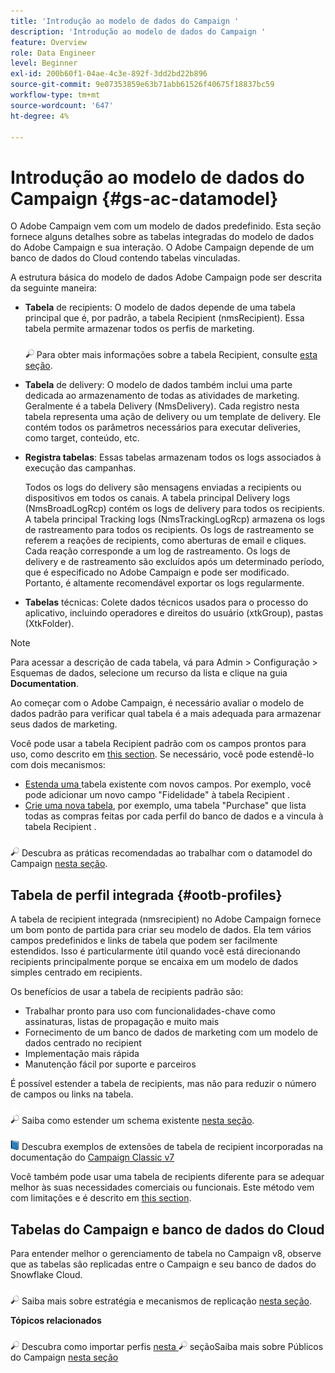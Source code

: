 ```yaml
---
title: 'Introdução ao modelo de dados do Campaign '
description: 'Introdução ao modelo de dados do Campaign '
feature: Overview
role: Data Engineer
level: Beginner
exl-id: 200b60f1-04ae-4c3e-892f-3dd2bd22b896
source-git-commit: 9e07353859e63b71abb61526f40675f18837bc59
workflow-type: tm+mt
source-wordcount: '647'
ht-degree: 4%

---
```


# Introdução ao modelo de dados do Campaign {#gs-ac-datamodel}

O Adobe Campaign vem com um modelo de dados predefinido. Esta seção fornece alguns detalhes sobre as tabelas integradas do modelo de dados do Adobe Campaign e sua interação. O Adobe Campaign depende de um banco de dados do Cloud contendo tabelas vinculadas.

A estrutura básica do modelo de dados Adobe Campaign pode ser descrita da seguinte maneira:

* **Tabela** de recipients: O modelo de dados depende de uma tabela principal que é, por padrão, a tabela Recipient (nmsRecipient). Essa tabela permite armazenar todos os perfis de marketing.

   ![](../assets/do-not-localize/glass.png) Para obter mais informações sobre a tabela Recipient, consulte  [esta seção](#ootb-profiles).

* **Tabela** de delivery: O modelo de dados também inclui uma parte dedicada ao armazenamento de todas as atividades de marketing. Geralmente é a tabela Delivery (NmsDelivery). Cada registro nesta tabela representa uma ação de delivery ou um template de delivery. Ele contém todos os parâmetros necessários para executar deliveries, como target, conteúdo, etc.

* **Registra tabelas**: Essas tabelas armazenam todos os logs associados à execução das campanhas.

   Todos os logs do delivery são mensagens enviadas a recipients ou dispositivos em todos os canais. A tabela principal Delivery logs (NmsBroadLogRcp) contém os logs de delivery para todos os recipients.
A tabela principal Tracking logs (NmsTrackingLogRcp) armazena os logs de rastreamento para todos os recipients. Os logs de rastreamento se referem a reações de recipients, como aberturas de email e cliques. Cada reação corresponde a um log de rastreamento.
Os logs de delivery e de rastreamento são excluídos após um determinado período, que é especificado no Adobe Campaign e pode ser modificado. Portanto, é altamente recomendável exportar os logs regularmente.

* **Tabelas** técnicas: Colete dados técnicos usados para o processo do aplicativo, incluindo operadores e direitos do usuário (xtkGroup), pastas (XtkFolder).

>[!NOTE]
>
>Para acessar a descrição de cada tabela, vá para Admin > Configuração > Esquemas de dados, selecione um recurso da lista e clique na guia **Documentation**.

Ao começar com o Adobe Campaign, é necessário avaliar o modelo de dados padrão para verificar qual tabela é a mais adequada para armazenar seus dados de marketing.

Você pode usar a tabela Recipient padrão com os campos prontos para uso, como descrito em [this section](#ootb-profiles). Se necessário, você pode estendê-lo com dois mecanismos:

* [Estenda uma ](extend-schema.md) tabela existente com novos campos. Por exemplo, você pode adicionar um novo campo &quot;Fidelidade&quot; à tabela Recipient .
* [Crie uma nova tabela](create-schema.md), por exemplo, uma tabela &quot;Purchase&quot; que lista todas as compras feitas por cada perfil do banco de dados e a vincula à tabela Recipient .

![](../assets/do-not-localize/glass.png) Descubra as práticas recomendadas ao trabalhar com o datamodel do Campaign  [nesta seção](datamodel-best-practices.md).

## Tabela de perfil integrada {#ootb-profiles}

A tabela de recipient integrada (nmsrecipient) no Adobe Campaign fornece um bom ponto de partida para criar seu modelo de dados. Ela tem vários campos predefinidos e links de tabela que podem ser facilmente estendidos. Isso é particularmente útil quando você está direcionando recipients principalmente porque se encaixa em um modelo de dados simples centrado em recipients.

Os benefícios de usar a tabela de recipients padrão são:

* Trabalhar pronto para uso com funcionalidades-chave como assinaturas, listas de propagação e muito mais
* Fornecimento de um banco de dados de marketing com um modelo de dados centrado no recipient
* Implementação mais rápida
* Manutenção fácil por suporte e parceiros

É possível estender a tabela de recipients, mas não para reduzir o número de campos ou links na tabela.

![](../assets/do-not-localize/glass.png) Saiba como estender um schema existente  [nesta seção](extend-schema.md).

![](../assets/do-not-localize/book.png) Descubra exemplos de extensões de tabela de recipient incorporadas na documentação do  [Campaign Classic v7](https://experienceleague.adobe.com/docs/campaign-classic/using/configuring-campaign-classic/editing-schemas/examples-of-schemas-edition.html?lang=en#extending-a-table)

Você também pode usar uma tabela de recipients diferente para se adequar melhor às suas necessidades comerciais ou funcionais. Este método vem com limitações e é descrito em [this section](custom-recipient.md).

## Tabelas do Campaign e banco de dados do Cloud

Para entender melhor o gerenciamento de tabela no Campaign v8, observe que as tabelas são replicadas entre o Campaign e seu banco de dados do Snowflake Cloud.

![](../assets/do-not-localize/glass.png) Saiba mais sobre estratégia e mecanismos de replicação  [nesta seção](../config/replication.md).

**Tópicos relacionados**

![](../assets/do-not-localize/glass.png) Descubra como importar perfis  [nesta ](../start/import.md)
![](../assets/do-not-localize/glass.png) seçãoSaiba mais sobre Públicos do Campaign  [nesta seção](../start/audiences.md)
